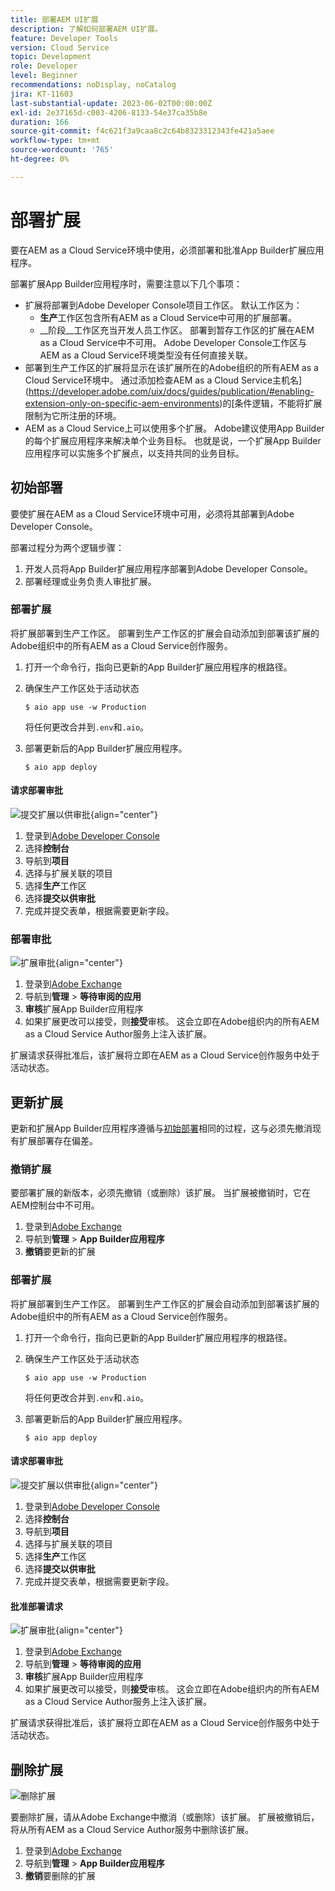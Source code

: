 ```yaml
---
title: 部署AEM UI扩展
description: 了解如何部署AEM UI扩展。
feature: Developer Tools
version: Cloud Service
topic: Development
role: Developer
level: Beginner
recommendations: noDisplay, noCatalog
jira: KT-11603
last-substantial-update: 2023-06-02T00:00:00Z
exl-id: 2e37165d-c003-4206-8133-54e37ca35b8e
duration: 166
source-git-commit: f4c621f3a9caa8c2c64b8323312343fe421a5aee
workflow-type: tm+mt
source-wordcount: '765'
ht-degree: 0%

---
```


# 部署扩展

要在AEM as a Cloud Service环境中使用，必须部署和批准App Builder扩展应用程序。

部署扩展App Builder应用程序时，需要注意以下几个事项：

+ 扩展将部署到Adobe Developer Console项目工作区。 默认工作区为：
   + __生产__&#x200B;工作区包含所有AEM as a Cloud Service中可用的扩展部署。
   + __阶段__工作区充当开发人员工作区。 部署到暂存工作区的扩展在AEM as a Cloud Service中不可用。
Adobe Developer Console工作区与AEM as a Cloud Service环境类型没有任何直接关联。
+ 部署到生产工作区的扩展将显示在该扩展所在的Adobe组织的所有AEM as a Cloud Service环境中。
通过添加检查AEM as a Cloud Service主机名](https://developer.adobe.com/uix/docs/guides/publication/#enabling-extension-only-on-specific-aem-environments)的[条件逻辑，不能将扩展限制为它所注册的环境。
+ AEM as a Cloud Service上可以使用多个扩展。 Adobe建议使用App Builder的每个扩展应用程序来解决单个业务目标。 也就是说，一个扩展App Builder应用程序可以实施多个扩展点，以支持共同的业务目标。

## 初始部署

要使扩展在AEM as a Cloud Service环境中可用，必须将其部署到Adobe Developer Console。

部署过程分为两个逻辑步骤：

1. 开发人员将App Builder扩展应用程序部署到Adobe Developer Console。
1. 部署经理或业务负责人审批扩展。

### 部署扩展

将扩展部署到生产工作区。 部署到生产工作区的扩展会自动添加到部署该扩展的Adobe组织中的所有AEM as a Cloud Service创作服务。

1. 打开一个命令行，指向已更新的App Builder扩展应用程序的根路径。
1. 确保生产工作区处于活动状态

   ```shell
   $ aio app use -w Production
   ```

   将任何更改合并到`.env`和`.aio`。

1. 部署更新后的App Builder扩展应用程序。

   ```shell
   $ aio app deploy
   ```

#### 请求部署审批

![提交扩展以供审批](./assets/deploy/submit-for-approval.png){align="center"}

1. 登录到[Adobe Developer Console](https://developer.adobe.com)
1. 选择&#x200B;__控制台__
1. 导航到&#x200B;__项目__
1. 选择与扩展关联的项目
1. 选择&#x200B;__生产__&#x200B;工作区
1. 选择&#x200B;__提交以供审批__
1. 完成并提交表单，根据需要更新字段。

### 部署审批

![扩展审批](./assets/deploy/adobe-exchange.png){align="center"}

1. 登录到[Adobe Exchange](https://exchange.adobe.com/)
1. 导航到&#x200B;__管理__ > __等待审阅的应用__
1. __审核__&#x200B;扩展App Builder应用程序
1. 如果扩展更改可以接受，则&#x200B;__接受__&#x200B;审核。 这会立即在Adobe组织内的所有AEM as a Cloud Service Author服务上注入该扩展。

扩展请求获得批准后，该扩展将立即在AEM as a Cloud Service创作服务中处于活动状态。

## 更新扩展

更新和扩展App Builder应用程序遵循与[初始部署](#initial-deployment)相同的过程，这与必须先撤消现有扩展部署存在偏差。

### 撤销扩展

要部署扩展的新版本，必须先撤销（或删除）该扩展。 当扩展被撤销时，它在AEM控制台中不可用。

1. 登录到[Adobe Exchange](https://exchange.adobe.com/)
1. 导航到&#x200B;__管理__ > __App Builder应用程序__
1. __撤销__&#x200B;要更新的扩展

### 部署扩展

将扩展部署到生产工作区。 部署到生产工作区的扩展会自动添加到部署该扩展的Adobe组织中的所有AEM as a Cloud Service创作服务。

1. 打开一个命令行，指向已更新的App Builder扩展应用程序的根路径。
1. 确保生产工作区处于活动状态

   ```shell
   $ aio app use -w Production
   ```

   将任何更改合并到`.env`和`.aio`。

1. 部署更新后的App Builder扩展应用程序。

   ```shell
   $ aio app deploy
   ```

#### 请求部署审批

![提交扩展以供审批](./assets/deploy/submit-for-approval.png){align="center"}

1. 登录到[Adobe Developer Console](https://developer.adobe.com)
1. 选择&#x200B;__控制台__
1. 导航到&#x200B;__项目__
1. 选择与扩展关联的项目
1. 选择&#x200B;__生产__&#x200B;工作区
1. 选择&#x200B;__提交以供审批__
1. 完成并提交表单，根据需要更新字段。

#### 批准部署请求

![扩展审批](./assets/deploy/adobe-exchange.png){align="center"}

1. 登录到[Adobe Exchange](https://exchange.adobe.com/)
1. 导航到&#x200B;__管理__ > __等待审阅的应用__
1. __审核__&#x200B;扩展App Builder应用程序
1. 如果扩展更改可以接受，则&#x200B;__接受__&#x200B;审核。 这会立即在Adobe组织内的所有AEM as a Cloud Service Author服务上注入该扩展。

扩展请求获得批准后，该扩展将立即在AEM as a Cloud Service创作服务中处于活动状态。

## 删除扩展

![删除扩展](./assets/deploy/revoke.png)

要删除扩展，请从Adobe Exchange中撤消（或删除）该扩展。 扩展被撤销后，将从所有AEM as a Cloud Service Author服务中删除该扩展。

1. 登录到[Adobe Exchange](https://exchange.adobe.com/)
1. 导航到&#x200B;__管理__ > __App Builder应用程序__
1. __撤销__&#x200B;要删除的扩展
